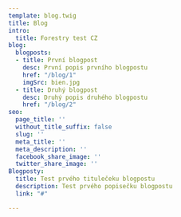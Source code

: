 ```yaml
---
template: blog.twig
title: Blog
intro:
  title: Forestry test CZ
blog:
  blogposts:
  - title: První blogpost
    desc: První popis prvního blogpostu
    href: "/blog/1"
    imgSrc: bien.jpg
  - title: Druhý blogpost
    desc: Druhý popis druhého blogpostu
    href: "/blog/2"
seo:
  page_title: ''
  without_title_suffix: false
  slug: ''
  meta_title: ''
  meta_description: ''
  facebook_share_image: ''
  twitter_share_image: ''
Blogposty:
  title: Test prvého titulečeku blogpostu
  description: Test prvého popisečku blogpostu
  link: "#"

---
```

